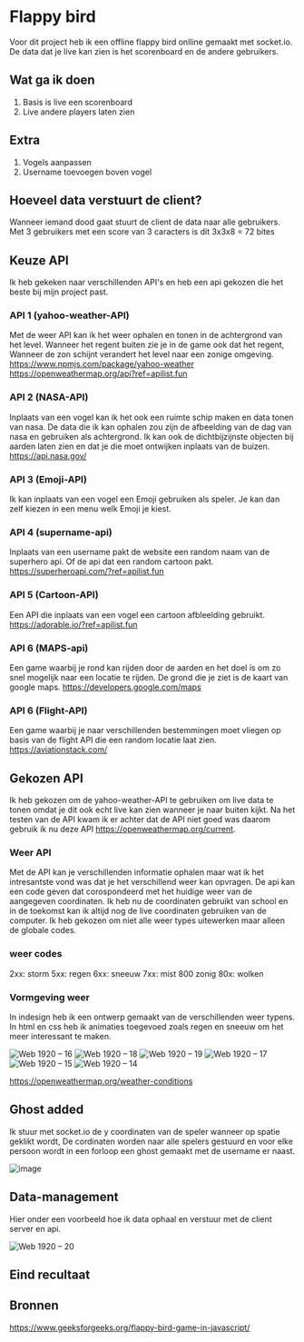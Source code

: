 # Flappy bird
Voor dit project heb ik een offline flappy bird onlline gemaakt met socket.io. De data dat je live kan zien is het scorenboard en de andere gebruikers.

## Wat ga ik doen
1. Basis is live een scorenboard
2. Live andere players laten zien

## Extra
1. Vogels aanpassen
2. Username toevoegen boven vogel

## Hoeveel data verstuurt de client?
Wanneer iemand dood gaat stuurt de client de data naar alle gebruikers. Met 3 gebruikers met een score van 3 caracters is dit 3x3x8 = 72 bites

## Keuze API
Ik heb gekeken naar verschillenden API's en heb een api gekozen die het beste bij mijn project past. 

### API 1 (yahoo-weather-API)
Met de weer API kan ik het weer ophalen en tonen in de achtergrond van het level. Wanneer het regent buiten zie je in de game ook dat het regent, Wanneer de zon schijnt verandert het level naar een zonige omgeving.
https://www.npmjs.com/package/yahoo-weather
https://openweathermap.org/api?ref=apilist.fun

### API 2 (NASA-API)
Inplaats van een vogel kan ik het ook een ruimte schip maken en data tonen van nasa. De data die ik kan ophalen zou zijn de afbeelding van de dag van nasa en gebruiken als achtergrond. Ik kan ook de dichtbijzijnste objecten bij aarden laten zien en dat je die moet ontwijken inplaats van de buizen.
https://api.nasa.gov/

### API 3 (Emoji-API)
Ik kan inplaats van een vogel een Emoji gebruiken als speler. Je kan dan zelf kiezen in een menu welk Emoji je kiest.

### API 4 (supername-api)
Inplaats van een username pakt de website een random naam van de superhero api. Of de api dat een random cartoon pakt.
https://superheroapi.com/?ref=apilist.fun

### API 5 (Cartoon-API)
Een API die inplaats van een vogel een cartoon afbleelding gebruikt.
https://adorable.io/?ref=apilist.fun

### API 6 (MAPS-api)
Een game waarbij je rond kan rijden door de aarden en het doel is om  zo snel mogelijk naar een locatie te rijden. De grond die je ziet is de kaart van google maps.
https://developers.google.com/maps

### API 6 (Flight-API)
Een game waarbij je naar verschillenden bestemmingen moet vliegen op basis van de flight API die een random locatie laat zien.
https://aviationstack.com/

## Gekozen API
Ik heb gekozen om de yahoo-weather-API te gebruiken om live data te tonen omdat je dit ook echt live kan zien wanneer je naar buiten kijkt. Na het testen van de API kwam ik er achter dat de API niet goed was daarom gebruik ik nu deze API https://openweathermap.org/current. 

### Weer API
Met de API kan je verschillenden informatie ophalen maar wat ik het intresantste vond was dat je het verschillend weer kan opvragen. De api kan een code geven dat corospondeerd met het huidige weer van de aangegeven coordinaten. Ik heb nu de coordinaten gebruikt van school en in de toekomst kan ik altijd nog de live coordinaten gebruiken van de computer. Ik heb gekozen om niet alle weer types uitewerken maar alleen de globale codes.

### weer codes
2xx: storm
5xx: regen
6xx: sneeuw
7xx: mist
800 zonig
80x: wolken

### Vormgeving weer
In indesign heb ik een ontwerp gemaakt van de verschillenden weer typens. In html en css heb ik animaties toegevoed zoals regen en sneeuw om het meer interessant te maken.

![Web 1920 – 16](https://user-images.githubusercontent.com/29665951/165083176-b82296b3-39e6-4ec4-aa90-3c1f5e3cc467.png)
![Web 1920 – 18](https://user-images.githubusercontent.com/29665951/165083183-cb0dcaa6-759e-4ef0-adaa-adf2a3c4d988.png)
![Web 1920 – 19](https://user-images.githubusercontent.com/29665951/165083184-f808d88e-94ae-4e3f-9cc7-647050a36552.png)
![Web 1920 – 17](https://user-images.githubusercontent.com/29665951/165083186-2db204de-38ad-4fed-b7cb-d0b1ebaff786.png)
![Web 1920 – 15](https://user-images.githubusercontent.com/29665951/165083189-c29a0394-8a2d-4837-b154-a2d5e9ab8d2a.png)
![Web 1920 – 14](https://user-images.githubusercontent.com/29665951/165083190-582ae5db-8c39-4a97-8acf-f52ea4450781.png)



https://openweathermap.org/weather-conditions

## Ghost added
Ik stuur met socket.io de y coordinaten van de speler wanneer op spatie geklikt wordt, De cordinaten worden naar alle spelers gestuurd en voor elke persoon wordt in een forloop een ghost gemaakt met de username er naast. 

![image](https://user-images.githubusercontent.com/29665951/167418829-cae3c4b8-6fbf-49d5-b678-8e355e5b33d4.png)


## Data-management
Hier onder een voorbeeld hoe ik data ophaal en verstuur met de client server en api.

![Web 1920 – 20](https://user-images.githubusercontent.com/29665951/167418488-31ac46fa-8e0f-4036-85bb-e330a08b1ed0.png)

## Eind recultaat


## Bronnen
https://www.geeksforgeeks.org/flappy-bird-game-in-javascript/
